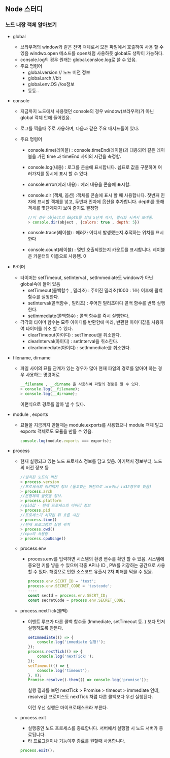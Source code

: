## Node 스터디

### 노드 내장 객체 알아보기

- global

  - 브라우저의 window와 같은 전역 객체로서 모든 파일에서 호출하여 사용 할 수 있음
    windwo.open 메소드를 open처럼 사용하듯 global도 생략이 가능하다.
  - console.log의 경우 원래는 global.consloe.log로 쓸 수 있음.
  - 주요 명령어
    - global.version // 노드 버전 정보
    - global.arch //bit
    - global.env.OS //os정보
    - 등등..
      

- console

  - 지금까지 노드에서 사용했던 console의 경우 window(브라우저)가 아닌 global 객체 안에 들어있음.

  - 로그를 찍을때 주로 사용하며, 다음과 같은 주요 매서드들이 있다.

  - 주요 명령어

    - console.time(레이블)  : console.timeEnd(레이블)과 대응되어 같은 레이블을 가진 time 과 timeEnd 사이의 시간을 측정함.

    - console.log(내용) : 로그를 콘솔에 표시합니다. 쉼표로 값을 구분하여 여러가지를 동시에 표시 할 수 있다.

    - console.error(에러 내용) : 에러 내용을 콘솔에 표시함.

    - console.dir (객체, 옵션) :객체를 콘솔에 표시 할 때 사용합니다. 첫번째 인자에 표시할 객체를 넣고, 두번째 인자에 옵션을 추가합니다. depth를 통해 객체를 몇단계까지 보여 줄지도 결정함

      ```javascript
      //이 경우 object의 depth를 최대 5단계 까지, 컬러화 시켜서 보여줌.
      > console.dir(object , {colors: true , depth: 5})
      ```

    - console.trace(레이블) : 에러가 어디서 발생했는지 추적하는 위치를 표시한다

    - console.count(레이블) : 몇번 호출되었는지 카운트를 표시합니다. 레이블은 카운터의 이름으로 사용됌.
      0

- 타이머

  - 타이머는 setTimeout, setInterval , setImmediate도 window가 아닌 global속에 들어 있음
    - setTimeout(콜백함수 , 밀리초) : 주어진 밀리초(1000 : 1초) 이후에 콜백 함수를 실행한다.
    - setInterval(콜백함수 , 밀리초) : 주어진 밀리초마다 콜백 함수를 반복 실행한다.
    - setImmediate(콜백함수) : 콜백 함수를 즉시 실행한다.
  - 각각의 타이머 함수는 모두 아이디를 반환함에 따라, 반환한 아이디값을 사용하여 타이머를 취소 할 수 있다.
    - clearTimeout(아이디) : setTimeout을 취소한다.
    - clearInterval(아이디) : setInterval을 취소한다.
    - clearImmediate(아이디) : setImmediate를 취소한다.
      

- filename, dirname

  - 파일 사이의 묘듈 관계가 있는 경우가 많아 현재 파일의 경로를 알아야 하는 경우 사용하는 명령어로

    ```javascript
    __filename , __dirname 을 사용하여 파일의 경로를 알 수 있다.
    > console.log(__filename);
    > console.log(__dirname);
    ```

    이런식으로 경로를 알아 낼 수 있다.

- module , exports

  - 묘듈을 지금까지 만들때는 module.exports를 사용했으나 module 객체 말고 exports 객체로도 묘듈을 만들 수 있음.

    ```javascript
    console.log(module.exports === exports);
    ```

    

- process

  - 현재 실행되고 있는 노드 프로세스 정보를 담고 있음. 아키택처 정보부터, 노드의 버전 정보 등

    ```javascript
    //설치된 노드의 버전
    > process.version 
    //프로세서의 아키택처 정보 (돌고있는 버전으로 arm이나 ia32경우도 있음)
    > process.arch
    //운영체제 플랫폼 정보.
    > process.platform
    //pid값 - 현재 프로세스의 아이디 정보
    > process.pid
    //프로세스가 시작된 뒤 흐른 시간
    > process.time()
    //현재 프로그램의 실행 위치
    > process.cwd()
    //cpu의 사용량 
    > process.cpuUsage()
    ```

  - process.env

    - process.env를 입력하면 시스템의 환경 변수를 확인 할 수 있음. 
      시스템에 중요한 키를 넣을 수 있으며 각종 API나 ID , PW를 저장하는 공간으로 사용 할 수 있다.
      해킹으로 인한 소스코드 유출시 2차 피해를 막을 수 있음.

      ```javascript
      process.env.SECRT_ID = 'test';
      process.env.SECRET_CODE = 'testcode';
      ----
      const secId = process.env.SECRT_ID;
      const secretCode = process.env.SECRET_CODE;
      ```

  - process.nextTick(콜백)

    - 이벤트 루프가 다른 콜백 함수들 (Immediate, setTimeout 등..) 보다 먼저 실행하도록 만든다.

      ```javascript
      setImmediate(() => {
          console.log('immediate 실행!');
      });
      process.nextTick(() => {
          console.log('nextTick!');
      });
      setTimeout(() => {
          console.log('timeout');
      }, 0);
      Promise.resolve().then(() => console.log('promise'));
      
      ```

      실행 결과를 보면 nextTick > Promise > timeout > immediate 인데, resolve된 프로미스도 nextTick 처럼 다른 콜백보다 우선 실행된다. 

      이런 우선 실행은 마이크로태스크라 부른다.

  - process.exit

    - 실행중인 노드 프로세스를 종료합니다. 서버에서 실행할 시 노드 서버가 종료됩니다.
    - 타 프로그램이나 기능이후 종료를 원할때 사용합니다.

    ```javascript
    process.exit();
    ```

    